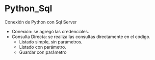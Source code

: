 # Python_Sql

Conexión de  Python con Sql Server

- Conexión: se agregó las credenciales.
- Consulta Directa: se realiza las consultas directamente en el código.
  - Listado simple, sin parámetros.
  - Listado con parámetro.
  - Guardar con parámetro
